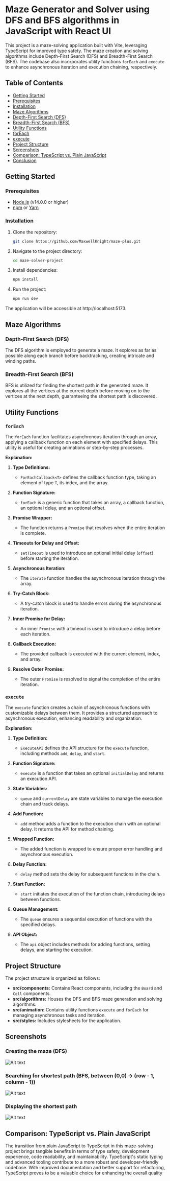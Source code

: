 # Maze Generator and Solver using DFS and BFS algorithms in JavaScript with React UI

This project is a maze-solving application built with Vite, leveraging TypeScript for improved type safety. The maze creation and solving algorithms include Depth-First Search (DFS) and Breadth-First Search (BFS). The codebase also incorporates utility functions `forEach` and `execute` to enhance asynchronous iteration and execution chaining, respectively.

## Table of Contents

- [Getting Started](#getting-started)
- [Prerequisites](#prerequisites)
- [Installation](#installation)
- [Maze Algorithms](#maze-algorithms)
- [Depth-First Search (DFS)](#depth-first-search-dfs)
- [Breadth-First Search (BFS)](#breadth-first-search-bfs)
- [Utility Functions](#utility-functions)
- [forEach](#foreach)
- [execute](#execute)
- [Project Structure](#project-structure)
- [Screenshots](#screenshots)
- [Comparison: TypeScript vs. Plain JavaScript](#comparison-typescript-vs-plain-javascript)
- [Conclusion](#conclusion)

## Getting Started

### Prerequisites

- [Node.js](https://nodejs.org/) (v14.0.0 or higher)
- [npm](https://www.npmjs.com/) or [Yarn](https://yarnpkg.com/)

### Installation

1. Clone the repository:

   ```bash
   git clone https://github.com/MaxwellKnight/maze-plus.git

   ```

2. Navigate to the project directory:

   ```bash
   cd maze-solver-project

   ```

3. Install dependencies:

   ```bash
   npm install

   ```

4. Run the project:

   ```bash
   npm run dev

   ```

The application will be accessible at http://localhost:5173.

## Maze Algorithms

### Depth-First Search (DFS)

The DFS algorithm is employed to generate a maze. It explores as far as possible along each branch before backtracking, creating intricate and winding paths.

### Breadth-First Search (BFS)

BFS is utilized for finding the shortest path in the generated maze. It explores all the vertices at the current depth before moving on to the vertices at the next depth, guaranteeing the shortest path is discovered.

## Utility Functions

### `forEach`

The `forEach` function facilitates asynchronous iteration through an array, applying a callback function on each element with specified delays. This utility is useful for creating animations or step-by-step processes.

**Explanation:**

1.  **Type Definitions:**

    - `ForEachCallback<T>` defines the callback function type, taking an element of type `T`, its index, and the array.

2.  **Function Signature:**

    - `forEach` is a generic function that takes an array, a callback function, an optional delay, and an optional offset.

3.  **Promise Wrapper:**

    - The function returns a `Promise` that resolves when the entire iteration is complete.

4.  **Timeouts for Delay and Offset:**

    - `setTimeout` is used to introduce an optional initial delay (`offset`) before starting the iteration.

5.  **Asynchronous Iteration:**

    - The `iterate` function handles the asynchronous iteration through the array.

6.  **Try-Catch Block:**

    - A try-catch block is used to handle errors during the asynchronous iteration.

7.  **Inner Promise for Delay:**

    - An inner `Promise` with a timeout is used to introduce a delay before each iteration.

8.  **Callback Execution:**

    - The provided callback is executed with the current element, index, and array.

9.  **Resolve Outer Promise:**

    - The outer `Promise` is resolved to signal the completion of the entire iteration.

### `execute`

The `execute` function creates a chain of asynchronous functions with customizable delays between them. It provides a structured approach to asynchronous execution, enhancing readability and organization.

**Explanation:**

1.  **Type Definition:**

    - `ExecuteAPI` defines the API structure for the `execute` function, including methods `add`, `delay`, and `start`.

2.  **Function Signature:**

    - `execute` is a function that takes an optional `initialDelay` and returns an execution API.

3.  **State Variables:**

    - `queue` and `currentDelay` are state variables to manage the execution chain and track delays.

4.  **Add Function:**

    - `add` method adds a function to the execution chain with an optional delay. It returns the API for method chaining.

5.  **Wrapped Function:**

    - The added function is wrapped to ensure proper error handling and asynchronous execution.

6.  **Delay Function:**

    - `delay` method sets the delay for subsequent functions in the chain.

7.  **Start Function:**

    - `start` initiates the execution of the function chain, introducing delays between functions.

8.  **Queue Management:**

    - The `queue` ensures a sequential execution of functions with the specified delays.

9.  **API Object:**

    - The `api` object includes methods for adding functions, setting delays, and starting the execution.

## Project Structure

The project structure is organized as follows:

- **src/components:** Contains React components, including the `Board` and `Cell` components.
- **src/algorithms:** Houses the DFS and BFS maze generation and solving algorithms.
- **src/animation:** Contains utility functions `execute` and `forEach` for managing asynchronous tasks and iteration.
- **src/styles:** Includes stylesheets for the application.

## Screenshots

### Creating the maze (DFS)

![Alt text](/creating-maze.png?raw=true "Screenshot of the process of creating the maze")

### Searching for shortest path (BFS, between (0,0) -> (row - 1, column - 1))

![Alt text](/searching.png?raw=true "Screenshot of the BFS algorithm at work finding the shortest path")

### Displaying the shortest path

![Alt text](/shortest-path.png?raw=true "Screenshot of the shortest path in the maze")

## Comparison: TypeScript vs. Plain JavaScript

The transition from plain JavaScript to TypeScript in this maze-solving project brings tangible benefits in terms of type safety, development experience, code readability, and maintainability. TypeScript's static typing and advanced tooling contribute to a more robust and developer-friendly codebase. With improved documentation and better support for refactoring, TypeScript proves to be a valuable choice for enhancing the overall quality
